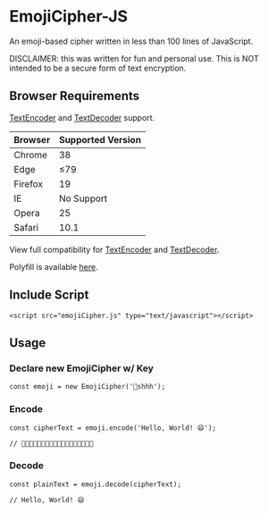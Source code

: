 # EmojiCipher-JS
An emoji-based cipher written in less than 100 lines of JavaScript.

DISCLAIMER: this was written for fun and personal use. This is NOT intended to be a secure form of text encryption.

## Browser Requirements

[TextEncoder](https://developer.mozilla.org/en-US/docs/Web/API/TextEncoder) and [TextDecoder](https://developer.mozilla.org/en-US/docs/Web/API/TextDecoder) support.

| Browser  | Supported Version |
|----------|-------------------|
| Chrome   | 38                |
| Edge     | ≤79               |
| Firefox  | 19                |
| IE       | No Support        |
| Opera    | 25                |
| Safari   | 10.1              |

View full compatibility for [TextEncoder](https://developer.mozilla.org/en-US/docs/Web/API/TextEncoder/#Browser_compatibility) and [TextDecoder](https://developer.mozilla.org/en-US/docs/Web/API/TextDecoder/#Browser_compatibility).

Polyfill is available [here](https://github.com/anonyco/FastestSmallestTextEncoderDecoder).

## Include Script
```
<script src="emojiCipher.js" type="text/javascript"></script>
```

## Usage

### Declare new EmojiCipher w/ Key
```
const emoji = new EmojiCipher('🤫shhh');
```

### Encode
```
const cipherText = emoji.encode('Hello, World! 😄');

// 🐔📘🐅🤞🧚💅🔡🦓📼🔲👵🤶🤦👣🤗🐪🐙🐩
```
### Decode
```
const plainText = emoji.decode(cipherText);

// Hello, World! 😄
```
